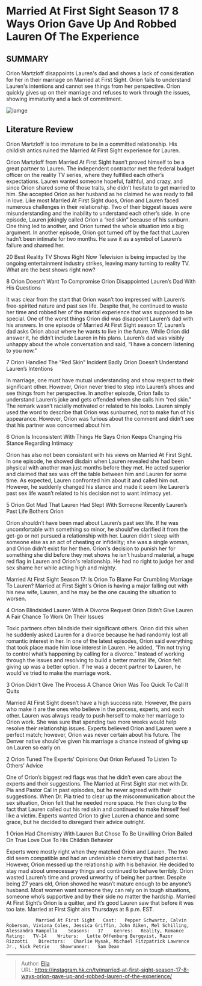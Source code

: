 # Married At First Sight Season 17 8 Ways Orion Gave Up And Robbed Lauren Of The Experience


## SUMMARY 


 Orion Martzloff disappoints Lauren&#39;s dad and shows a lack of consideration for her in their marriage on Married at First Sight. 
 Orion fails to understand Lauren&#39;s intentions and cannot see things from her perspective. 
 Orion quickly gives up on their marriage and refuses to work through the issues, showing immaturity and a lack of commitment. 

![iamge](https://static1.srcdn.com/wordpress/wp-content/uploads/2023/12/embargo-until-12_6-at-10_15-est-married-at-first-sight-season-17_-8-ways-orion-gave-up-and-robbed-lauren-of-the-experience.jpg)

## Literature Review
Orion Martzloff is too immature to be in a committed relationship. His childish antics ruined the Married At First Sight experience for Lauren.




Orion Martzloff from Married At First Sight hasn’t proved himself to be a great partner to Lauren. The independent contractor met the federal budget officer on the reality TV series, where they fulfilled each other’s expectations. Lauren wanted someone hopeful, faithful, and crazy, and since Orion shared some of those traits, she didn’t hesitate to get married to him. She accepted Orion as her husband as he claimed he was ready to fall in love.
Like most Married At First Sight duos, Orion and Lauren faced numerous challenges in their relationship. Two of their biggest issues were misunderstanding and the inability to understand each other’s side. In one episode, Lauren jokingly called Orion a “red skin” because of his sunburn. One thing led to another, and Orion turned the whole situation into a big argument. In another episode, Orion got turned off by the fact that Lauren hadn’t been intimate for two months. He saw it as a symbol of Lauren’s failure and shamed her.
            
 
 20 Best Reality TV Shows Right Now 
Television is being impacted by the ongoing entertainment industry strikes, leaving many turning to reality TV. What are the best shows right now?













 








 8  Orion Doesn’t Want To Compromise 
Orion Disappointed Lauren’s Dad With His Questions


It was clear from the start that Orion wasn’t too impressed with Lauren’s free-spirited nature and past sex life. Despite that, he continued to waste her time and robbed her of the marital experience that was supposed to be special. One of the worst things Orion did was disappoint Lauren’s dad with his answers. In one episode of Married At First Sight season 17, Lauren’s dad asks Orion about where he wants to live in the future. While Orion did answer it, he didn’t include Lauren in his plans. Lauren’s dad was visibly unhappy about the whole conversation and said, “I have a concern listening to you now.”





 7  Orion Handled The “Red Skin” Incident Badly 
Orion Doesn’t Understand Lauren’s Intentions


In marriage, one must have mutual understanding and show respect to their significant other. However, Orion never tried to step into Lauren’s shoes and see things from her perspective. In another episode, Orion fails to understand Lauren’s joke and gets offended when she calls him “red skin.” The remark wasn’t racially motivated or related to his looks. Lauren simply used the word to describe that Orion was sunburned, not to make fun of his appearance. However, Orion was furious about the comment and didn’t see that his partner was concerned about him.





 6  Orion Is Inconsistent With Things He Says 
Orion Keeps Changing His Stance Regarding Intimacy
        

Orion has also not been consistent with his views on Married At First Sight. In one episode, he showed disdain when Lauren revealed she had been physical with another man just months before they met. He acted superior and claimed that sex was off the table between him and Lauren for some time. As expected, Lauren confronted him about it and called him out. However, he suddenly changed his stance and made it seem like Lauren’s past sex life wasn’t related to his decision not to want intimacy yet.





 5  Orion Got Mad That Lauren Had Slept With Someone Recently 
Lauren’s Past Life Bothers Orion
        

Orion shouldn’t have been mad about Lauren’s past sex life. If he was uncomfortable with something so minor, he should’ve clarified it from the get-go or not pursued a relationship with her. Lauren didn’t sleep with someone else as an act of cheating or infidelity; she was a single woman, and Orion didn’t exist for her then. Orion&#39;s decision to punish her for something she did before they met shows he isn’t husband material, a huge red flag in Lauren and Orion&#39;s relationship. He had no right to judge her and sex shame her while acting high and mighty.
            
 
 Married At First Sight Season 17: Is Orion To Blame For Crumbling Marriage To Lauren? 
Married at First Sight&#39;s Orion is having a major falling out with his new wife, Lauren, and he may be the one causing the situation to worsen. 









 4  Orion Blindsided Lauren With A Divorce Request 
Orion Didn’t Give Lauren A Fair Chance To Work On Their Issues


 







Toxic partners often blindside their significant others. Orion did this when he suddenly asked Lauren for a divorce because he had randomly lost all romantic interest in her. In one of the latest episodes, Orion said everything that took place made him lose interest in Lauren. He added, “I’m not trying to control what’s happening by calling for a divorce.” Instead of working through the issues and resolving to build a better marital life, Orion felt giving up was a better option. If he was a decent partner to Lauren, he would’ve tried to make the marriage work.





 3  Orion Didn’t Give The Process A Chance 
Orion Was Too Quick To Call It Quits
        

Married At First Sight doesn’t have a high success rate. However, the pairs who make it are the ones who believe in the process, experts, and each other. Lauren was always ready to push herself to make her marriage to Orion work. She was sure that spending two more weeks would help resolve their relationship issues. Experts believed Orion and Lauren were a perfect match; however, Orion was never certain about his future. The Denver native should’ve given his marriage a chance instead of giving up on Lauren so early on.





 2  Orion Tuned The Experts’ Opinions Out 
Orion Refused To Listen To Others’ Advice


 







One of Orion’s biggest red flags was that he didn’t even care about the experts and their suggestions. The Married at First Sight star met with Dr. Pia and Pastor Cal in past episodes, but he never agreed with their suggestions. When Dr. Pia tried to clear up the miscommunication about the sex situation, Orion felt that he needed more space. He then clung to the fact that Lauren called out his red skin and continued to make himself feel like a victim. Experts wanted Orion to give Lauren a chance and some grace, but he decided to disregard their advice outright.





 1  Orion Had Chemistry With Lauren But Chose To Be Unwilling 
Orion Bailed On True Love Due To His Childish Behavior


 







Experts were mostly right when they matched Orion and Lauren. The two did seem compatible and had an undeniable chemistry that had potential. However, Orion messed up the relationship with his behavior. He decided to stay mad about unnecessary things and continued to behave terribly. Orion wasted Lauren’s time and proved unworthy of being her partner. Despite being 27 years old, Orion showed he wasn’t mature enough to be anyone’s husband. Most women want someone they can rely on in tough situations, someone who’s supportive and by their side no matter the hardship. Married At First Sight’s Orion is a quitter, and it’s good Lauren saw that before it was too late.
Married at First Sight airs Thursdays at 8 p.m. EST. 

               Married At First Sight   Cast:   Pepper Schwartz, Calvin Roberson, Viviana Coles, Jessica Griffin, John Aiken, Mel Schilling, Alessandra Rampolla    Seasons:   17    Genres:   Reality, Romance    Rating:   TV-14    Writers:   Lotte Offenberg Bergqvist, Razor Rizzotti    Directors:   Charlie Mysak, Michael Fitzpatrick Lawrence Jr., Nick Petrie    Showrunner:   Sam Dean      

---

> Author: [Ella](https://instagram.hk.cn/)  
> URL: https://instagram.hk.cn/tv/married-at-first-sight-season-17-8-ways-orion-gave-up-and-robbed-lauren-of-the-experience/  

